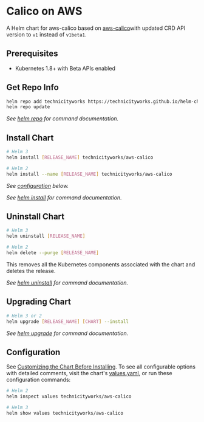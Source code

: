 # Calico on AWS

A Helm chart for aws-calico based on [aws-calico](https://github.com/aws/eks-charts/tree/c3452adcb698e5ce865166f41462c74854a27b9d/stable/aws-calico)with updated CRD API version to `v1` instead of `v1beta1`.

## Prerequisites

- Kubernetes 1.8+ with Beta APIs enabled

## Get Repo Info

```sh
helm repo add technicityworks https://technicityworks.github.io/helm-charts
helm repo update
```

_See [helm repo](https://helm.sh/docs/helm/helm_repo/) for command documentation._

## Install Chart

```sh
# Helm 3
helm install [RELEASE_NAME] technicityworks/aws-calico

# Helm 2
helm install --name [RELEASE_NAME] technicityworks/aws-calico
```

_See [configuration](#configuration) below._

_See [helm install](https://helm.sh/docs/helm/helm_install/) for command documentation._

## Uninstall Chart

```sh
# Helm 3
helm uninstall [RELEASE_NAME]

# Helm 2
helm delete --purge [RELEASE_NAME]
```

This removes all the Kubernetes components associated with the chart and deletes the release.

_See [helm uninstall](https://helm.sh/docs/helm/helm_uninstall/) for command documentation._

## Upgrading Chart

```sh
# Helm 3 or 2
helm upgrade [RELEASE_NAME] [CHART] --install
```

_See [helm upgrade](https://helm.sh/docs/helm/helm_upgrade/) for command documentation._

## Configuration

See [Customizing the Chart Before Installing](https://helm.sh/docs/intro/using_helm/#customizing-the-chart-before-installing). To see all configurable options with detailed comments, visit the chart's [values.yaml](./values.yaml), or run these configuration commands:

```sh
# Helm 2
helm inspect values technicityworks/aws-calico

# Helm 3
helm show values technicityworks/aws-calico
```
